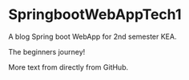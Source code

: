 # SpringbootWebAppTech1

A blog Spring boot WebApp for 2nd semester KEA.

The beginners journey!

More text from directly from GitHub.
